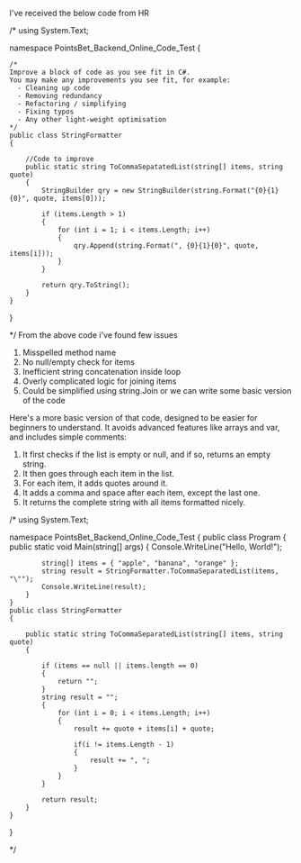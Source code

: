 I've received the below code from HR 

/*
using System.Text;

namespace PointsBet_Backend_Online_Code_Test
{

    /*
    Improve a block of code as you see fit in C#.
    You may make any improvements you see fit, for example:
      - Cleaning up code
      - Removing redundancy
      - Refactoring / simplifying
      - Fixing typos
      - Any other light-weight optimisation
    */
    public class StringFormatter
    {

        //Code to improve
        public static string ToCommaSepatatedList(string[] items, string quote)
        {
            StringBuilder qry = new StringBuilder(string.Format("{0}{1}{0}", quote, items[0]));

            if (items.Length > 1)
            {
                for (int i = 1; i < items.Length; i++)
                {
                    qry.Append(string.Format(", {0}{1}{0}", quote, items[i]));
                }
            }

            return qry.ToString();
        }
    }
}

*/
From the above code i've found few issues 
1. Misspelled method name
2. No null/empty check for items
3. Inefficient string concatenation inside loop
4. Overly complicated logic for joining items
5. Could be simplified using string.Join or we can write some basic version of the code

Here's a more basic version of that code, designed to be easier for beginners to understand. It avoids advanced features like arrays and var, and includes simple comments:

1. It first checks if the list is empty or null, and if so, returns an empty string.
2. It then goes through each item in the list.
3. For each item, it adds quotes around it.
4. It adds a comma and space after each item, except the last one.
5. It returns the complete string with all items formatted nicely.

 /*
using System.Text;

namespace PointsBet_Backend_Online_Code_Test
{
    public class Program
    {
        public static void Main(string[] args)
        {
            Console.WriteLine("Hello, World!");

            string[] items = { "apple", "banana", "orange" };
            string result = StringFormatter.ToCommaSeparatedList(items, "\"");
            Console.WriteLine(result);
        }
    }
    public class StringFormatter
    {

        public static string ToCommaSeparatedList(string[] items, string quote)
        {

            if (items == null || items.length == 0)
            {
                return "";
            }
            string result = "";
            {
                for (int i = 0; i < items.Length; i++)
                {
                    result += quote + items[i] + quote;

                    if(i != items.Length - 1)
                    {
                        result += ", ";
                    }
                }
            }

            return result;
        }
    }
}

*/
